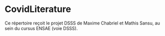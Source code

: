 # CovidLiterature
Ce répertoire reçoit le projet DSSS de Maxime Chabriel et Mathis Sansu, au sein du cursus ENSAE (voie DSSS).
